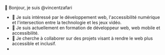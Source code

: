 👋 Bonjour, je suis @vincentzafari  
- 👀 Je suis intéressé par le développement web, l'accessibilité numérique et l'intersection entre la technologie et les jeux vidéo.  
- 🌱 Je suis actuellement en formation de développeur web, web mobile et accessibilité.  
- 💞️ Je cherche à collaborer sur des projets visant à rendre le web plus accessible et inclusif.  
- 
